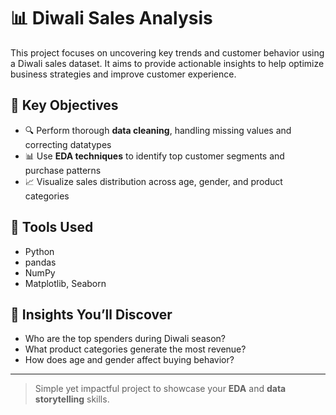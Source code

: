# 📊 Diwali Sales Analysis

This project focuses on uncovering key trends and customer behavior using a Diwali sales dataset. It aims to provide actionable insights to help optimize business strategies and improve customer experience.

## 🎯 Key Objectives

- 🔍 Perform thorough **data cleaning**, handling missing values and correcting datatypes
- 📊 Use **EDA techniques** to identify top customer segments and purchase patterns
- 📈 Visualize sales distribution across age, gender, and product categories

## 🧰 Tools Used

- Python
- pandas
- NumPy
- Matplotlib, Seaborn

## 📌 Insights You’ll Discover

- Who are the top spenders during Diwali season?
- What product categories generate the most revenue?
- How does age and gender affect buying behavior?

---

> Simple yet impactful project to showcase your **EDA** and **data storytelling** skills.
